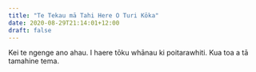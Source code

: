 ```yaml
---
title: "Te Tekau mā Tahi Here O Turi Kōka"
date: 2020-08-29T21:14:01+12:00
draft: false
---
```

Kei te ngenge ano ahau. I haere tōku whānau ki poitarawhiti. Kua toa a tā tamahine tema. 